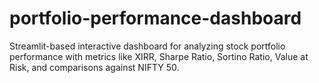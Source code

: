 # portfolio-performance-dashboard
Streamlit-based interactive dashboard for analyzing stock portfolio performance with metrics like XIRR, Sharpe Ratio, Sortino Ratio, Value at Risk, and comparisons against NIFTY 50.
